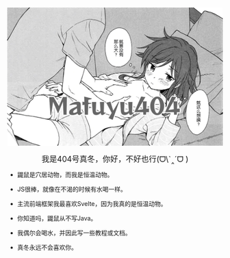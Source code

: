 ![这是头图](cover.webp "cover")

<center style="font-size:18px">我是404号真冬，你好，不好也行(ᗜ\`‸´ᗜ )</center>

*   鼹鼠是穴居动物，而我是恒温动物。
    
*   JS很棒，就像在不渴的时候有水喝一样。
    
*   主流前端框架我最喜欢Svelte，因为我真的是恒温动物。
    
*   你知道吗，鼹鼠从不写Java。
    
*   我偶尔会喝水，并因此写一些教程或文档。
    
*   真冬永远不会喜欢你。
